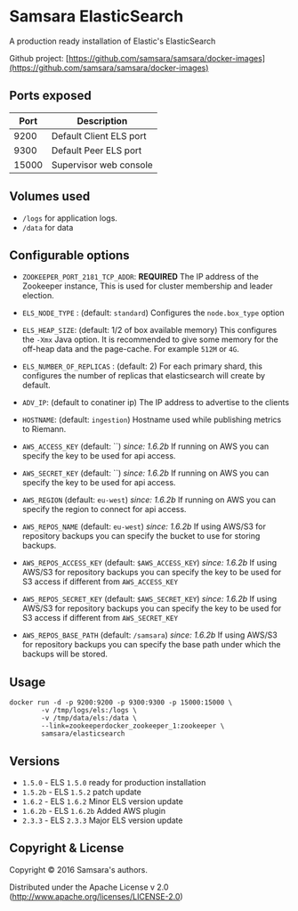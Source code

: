 # Samsara ElasticSearch

A production ready installation of Elastic's ElasticSearch

Github project: [https://github.com/samsara/samsara/docker-images](https://github.com/samsara/samsara/docker-images)

## Ports exposed

| Port  | Description             |
|-------|-------------------------|
|  9200 | Default Client ELS port |
|  9300 | Default Peer ELS port   |
| 15000 | Supervisor web console  |

## Volumes used

* `/logs` for application logs.
* `/data` for data

## Configurable options

* `ZOOKEEPER_PORT_2181_TCP_ADDR`: **REQUIRED**
The IP address of the Zookeeper instance,
This is used for cluster membership and
leader election.

* `ELS_NODE_TYPE` : (default: `standard`)
Configures the `node.box_type` option

* `ELS_HEAP_SIZE`: (default: 1/2 of box available memory)
This configures the `-Xmx` Java option.
It is recommended to give some memory for the off-heap
data and the page-cache. For example `512M` or `4G`.

* `ELS_NUMBER_OF_REPLICAS` : (default: 2)
For each primary shard, this configures the number
of replicas that elasticsearch will create by default.

* `ADV_IP`: (default to conatiner ip)
The IP address to advertise to the clients

* `HOSTNAME`: (default: `ingestion`)
Hostname used while publishing metrics to Riemann.

* `AWS_ACCESS_KEY` (default: ``) _since: 1.6.2b_
If running on AWS you can specify the key to be used
for api access.

* `AWS_SECRET_KEY` (default: ``) _since: 1.6.2b_
If running on AWS you can specify the key to be used
for api access.

* `AWS_REGION` (default: `eu-west`) _since: 1.6.2b_
If running on AWS you can specify the region to connect
for api access.

* `AWS_REPOS_NAME` (default: `eu-west`) _since: 1.6.2b_
If using AWS/S3 for repository backups you can specify
the bucket to use for storing backups.

* `AWS_REPOS_ACCESS_KEY` (default: `$AWS_ACCESS_KEY`) _since: 1.6.2b_
If using AWS/S3 for repository backups you can specify
the key to be used for S3 access if different from `AWS_ACCESS_KEY`

* `AWS_REPOS_SECRET_KEY` (default: `$AWS_SECRET_KEY`) _since: 1.6.2b_
If using AWS/S3 for repository backups you can specify
the key to be used for S3 access  if different from `AWS_SECRET_KEY`

* `AWS_REPOS_BASE_PATH` (default: `/samsara`) _since: 1.6.2b_
If using AWS/S3 for repository backups you can specify
the base path under which the backups will be stored.


## Usage

```
docker run -d -p 9200:9200 -p 9300:9300 -p 15000:15000 \
        -v /tmp/logs/els:/logs \
        -v /tmp/data/els:/data \
        --link=zookeeperdocker_zookeeper_1:zookeeper \
        samsara/elasticsearch
```

## Versions

* `1.5.0`  - ELS `1.5.0` ready for production installation
* `1.5.2b` - ELS `1.5.2` patch update
* `1.6.2`  - ELS `1.6.2` Minor ELS version update
* `1.6.2b` - ELS `1.6.2b` Added AWS plugin
* `2.3.3`  - ELS `2.3.3` Major ELS version update


## Copyright & License

Copyright © 2016 Samsara's authors.

Distributed under the Apache License v 2.0 (http://www.apache.org/licenses/LICENSE-2.0)
